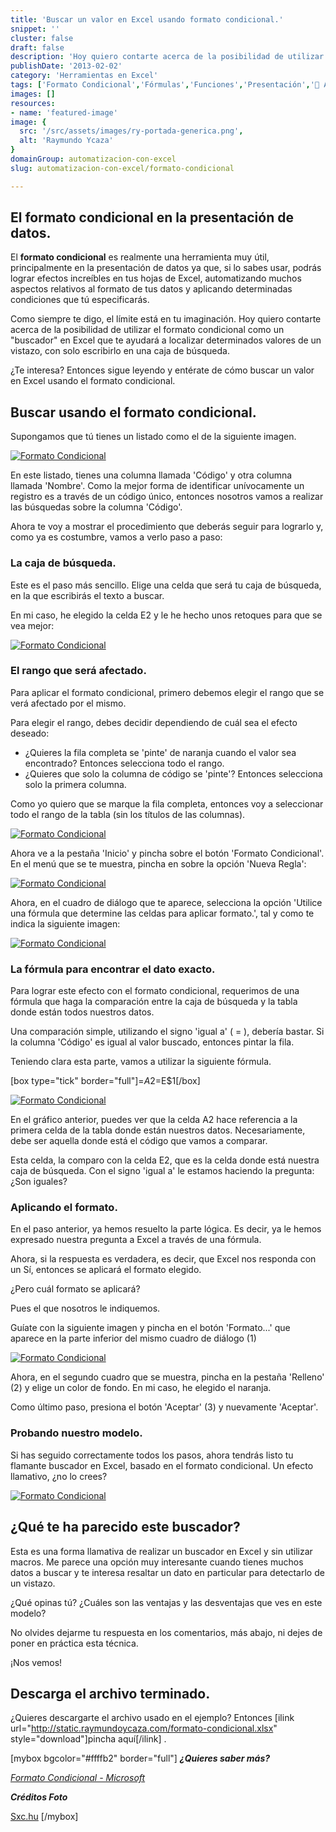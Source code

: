 ```yaml
---
title: 'Buscar un valor en Excel usando formato condicional.'
snippet: ''
cluster: false
draft: false 
description: 'Hoy quiero contarte acerca de la posibilidad de utilizar el formato condicional como un ""buscador"" en Excel.'
publishDate: '2013-02-02'
category: 'Herramientas en Excel'
tags: ['Formato Condicional','Fórmulas','Funciones','Presentación','🤖 Automatización con Excel']
images: []
resources: 
- name: 'featured-image'
image: {
  src: '/src/assets/images/ry-portada-generica.png',
  alt: 'Raymundo Ycaza'
}
domainGroup: automatizacion-con-excel
slug: automatizacion-con-excel/formato-condicional

---
```


## El formato condicional en la presentación de datos.

El **formato condicional** es realmente una herramienta muy útil, principalmente en la presentación de datos ya que, si lo sabes usar, podrás lograr efectos increíbles en tus hojas de Excel, automatizando muchos aspectos relativos al formato de tus datos y aplicando determinadas condiciones que tú especificarás.

Como siempre te digo, el límite está en tu imaginación. Hoy quiero contarte acerca de la posibilidad de utilizar el formato condicional como un "buscador" en Excel que te ayudará a localizar determinados valores de un vistazo, con solo escribirlo en una caja de búsqueda.

¿Te interesa? Entonces sigue leyendo y entérate de cómo buscar un valor en Excel usando el formato condicional.

## Buscar usando el formato condicional.

Supongamos que tú tienes un listado como el de la siguiente imagen.

[![Formato Condicional](/src/assets/images/2023/formato-condicional-0001871.png)](http://raymundoycaza.com/wp-content/uploads/formato-condicional-0001871.png)

En este listado, tienes una columna llamada 'Código' y otra columna llamada 'Nombre'. Como la mejor forma de identificar unívocamente un registro es a través de un código único, entonces nosotros vamos a realizar las búsquedas sobre la columna 'Código'.

Ahora te voy a mostrar el procedimiento que deberás seguir para lograrlo y, como ya es costumbre, vamos a verlo paso a paso:

### La caja de búsqueda.

Este es el paso más sencillo. Elige una celda que será tu caja de búsqueda, en la que escribirás el texto a buscar.

En mi caso, he elegido la celda E2 y le he hecho unos retoques para que se vea mejor:

[![Formato Condicional](/src/assets/images/2023/formato-condicional-0001901.png)](http://raymundoycaza.com/wp-content/uploads/formato-condicional-0001901.png)

### El rango que será afectado.

Para aplicar el formato condicional, primero debemos elegir el rango que se verá afectado por el mismo.

Para elegir el rango, debes decidir dependiendo de cuál sea el efecto deseado:

- ¿Quieres la fila completa se 'pinte' de naranja cuando el valor sea encontrado? Entonces selecciona todo el rango.
- ¿Quieres que solo la columna de código se 'pinte'? Entonces selecciona solo la primera columna.

Como yo quiero que se marque la fila completa, entonces voy a seleccionar todo el rango de la tabla (sin los títulos de las columnas).

[![Formato Condicional](/src/assets/images/2023/formato-condicional-0001881.png)](http://raymundoycaza.com/wp-content/uploads/formato-condicional-0001881.png)

Ahora ve a la pestaña 'Inicio' y pincha sobre el botón 'Formato Condicional'. En el menú que se te muestra, pincha en sobre la opción 'Nueva Regla':

[![Formato Condicional](/src/assets/images/2023/formato-condicional-0001891.png)](http://raymundoycaza.com/wp-content/uploads/formato-condicional-0001891.png)

Ahora, en el cuadro de diálogo que te aparece, selecciona la opción 'Utilice una fórmula que determine las celdas para aplicar formato.', tal y como te indica la siguiente imagen:

[![Formato Condicional](/src/assets/images/2023/formato-condicional-0001911.png)](http://raymundoycaza.com/wp-content/uploads/formato-condicional-0001911.png)

### La fórmula para encontrar el dato exacto.

Para lograr este efecto con el formato condicional, requerimos de una fórmula que haga la comparación entre la caja de búsqueda y la tabla donde están todos nuestros datos.

Una comparación simple, utilizando el signo 'igual a' ( = ), debería bastar. Si la columna 'Código' es igual al valor buscado, entonces pintar la fila.

Teniendo clara esta parte, vamos a utilizar la siguiente fórmula.

\[box type="tick" border="full"\]=$A2=$E$1\[/box\]

[![Formato Condicional](/src/assets/images/2023/formato-condicional-0001921.png)](http://raymundoycaza.com/wp-content/uploads/formato-condicional-0001921.png)

En el gráfico anterior, puedes ver que la celda A2 hace referencia a la primera celda de la tabla donde están nuestros datos. Necesariamente, debe ser aquella donde está el código que vamos a comparar.

Esta celda, la comparo con la celda E2, que es la celda donde está nuestra caja de búsqueda. Con el signo 'igual a' le estamos haciendo la pregunta: ¿Son iguales?

### Aplicando el formato.

En el paso anterior, ya hemos resuelto la parte lógica. Es decir, ya le hemos expresado nuestra pregunta a Excel a través de una fórmula.

Ahora, si la respuesta es verdadera, es decir, que Excel nos responda con un Sí, entonces se aplicará el formato elegido.

¿Pero cuál formato se aplicará?

Pues el que nosotros le indiquemos.

Guíate con la siguiente imagen y pincha en el botón 'Formato...' que aparece en la parte inferior del mismo cuadro de diálogo (1)

[![Formato Condicional](/src/assets/images/2023/formato-condicional-0001931.png)](http://raymundoycaza.com/wp-content/uploads/formato-condicional-0001931.png)

Ahora, en el segundo cuadro que se muestra, pincha en la pestaña 'Relleno' (2) y elige un color de fondo. En mi caso, he elegido el naranja.

Como último paso, presiona el botón 'Aceptar' (3) y nuevamente 'Aceptar'.

### Probando nuestro modelo.

Si has seguido correctamente todos los pasos, ahora tendrás listo tu flamante buscador en Excel, basado en el formato condicional. Un efecto llamativo, ¿no lo crees?

[![Formato Condicional](/src/assets/images/2023/formato-condicional_prueba_modelo1.gif)](http://raymundoycaza.com/wp-content/uploads/formato-condicional_prueba_modelo1.gif)

## ¿Qué te ha parecido este buscador?

Esta es una forma llamativa de realizar un buscador en Excel y sin utilizar macros. Me parece una opción muy interesante cuando tienes muchos datos a buscar y te interesa resaltar un dato en particular para detectarlo de un vistazo.

¿Qué opinas tú? ¿Cuáles son las ventajas y las desventajas que ves en este modelo?

No olvides dejarme tu respuesta en los comentarios, más abajo, ni dejes de poner en práctica esta técnica.

¡Nos vemos!

## Descarga el archivo terminado.

¿Quieres descargarte el archivo usado en el ejemplo? Entonces \[ilink url="http://static.raymundoycaza.com/formato-condicional.xlsx" style="download"\]pincha aquí\[/ilink\] .

\[mybox bgcolor="#ffffb2" border="full"\] _**¿Quieres saber más?**_

_[Formato Condicional - Microsoft](http://www.microsoft.com/spain/office/eventosonline/trucos11.mspx)_

_**Créditos Foto**_

[Sxc.hu](http://www.sxc.hu/photo/497769) \[/mybox\]
